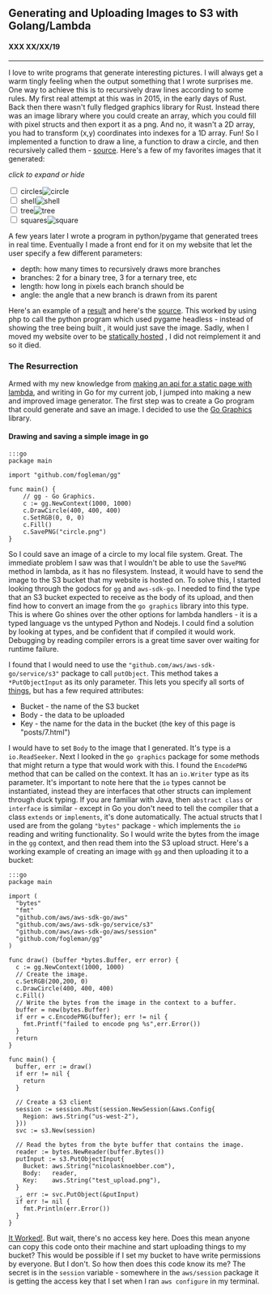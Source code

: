 ## Generating and Uploading Images to S3 with Golang/Lambda
#### XXX XX/XX/19

---

I love to write programs that generate interesting pictures. I will always get a warm
tingly feeling when the output something that I wrote surprises me.
One way to achieve this is to recursively draw lines according to some rules. My first real
attempt at this was in 2015, in the early days of Rust. Back then there wasn't fully fledged
graphics library for Rust. Instead there was an image library where you could create an array,
which you could fill with pixel structs and then export it as a png. And no, it wasn't
a 2D array, you had to transform (x,y) coordinates into indexes for a 1D array. Fun! So I
implemented a function to draw a line, a function to draw a circle, and then recursively
called them - [source](https://github.com/knoebber/Rustals/blob/master/src/main.rs).
Here's a few of my favorites images that it generated:

*click to expand or hide*
<div id="image-gallery">
  <div class="expandable-image">
    <input type="checkbox" id="circle-toggle" class="toggle" />
    <label for="circle-toggle">circles<img src="images/rustal_circle.png"  alt="circle"></label>
  </div>
  <div class="expandable-image">
    <input type="checkbox" id="shell-toggle" class="toggle" />
    <label for="shell-toggle">shell<img src="images/rustal_shell.png"  alt="shell"></label>
  </div>
  <div class="expandable-image">
    <input type="checkbox" id="tree-toggle" class="toggle" />
    <label for="tree-toggle">tree<img src="images/rustal_rand_tree.png"  alt="tree"></label>
  </div>
  <div class="expandable-image">
    <input type="checkbox" id="square-toggle" class="toggle" />
    <label for="square-toggle">squares<img src="images/rustal_square.png"  alt="square"></label>
  </div>
</div>

A few years later I wrote a program in python/pygame that generated trees in real time. Eventually I made a front
end for it on my website that let the user specify a few different parameters:

* depth: how many times to recursively draws more branches
* branches: 2 for a binary tree, 3 for a ternary tree, etc
* length: how long in pixels each branch should be
* angle: the angle that a new branch is drawn from its parent

Here's an example of a [result](../tree_d-4_b-5_l-200_a-25.png) and here's the
[source](https://github.com/knoebber/personal-website/tree/e78e112376580580bbf8d36bf02cd71ccdcc9feb/trees).
This worked by using php to call the python program which used pygame headless - instead of showing the tree
being built , it would just save the image. Sadly, when I moved my website over to be [statically hosted](5.html)
, I did not reimplement it and so it died.

### The Resurrection

Armed with my new knowledge from [making an api for a static page with lambda](6.html), and writing
in Go for my current job, I jumped into making a new and improved image generator. The first step was to create 
a Go program that could generate and save an image. I decided to use the 
[Go Graphics](https://github.com/fogleman/gg) library.

#### Drawing and saving a simple image in go

    :::go
    package main

    import "github.com/fogleman/gg"

    func main() {
        // gg - Go Graphics.
        c := gg.NewContext(1000, 1000)
        c.DrawCircle(400, 400, 400)
        c.SetRGB(0, 0, 0)
        c.Fill()
        c.SavePNG("circle.png")
    }

So I could save an image of a circle to my local file system. Great. The immediate problem I saw
was that I wouldn't be able to use the `SavePNG` method in lambda, as it has no filesystem. Instead,
it would have to send the image to the S3 bucket that my website is hosted on. To solve this, I
started looking through the godocs for `gg` and `aws-sdk-go`. I needed to find the type
that an S3 bucket expected to receive as the body of its upload, and then find how to convert an
image from the `go graphics` library into this type. This is where Go shines over the other options
for lambda handlers - it is a typed language vs the untyped Python and Nodejs. I could find a 
solution by looking at types, and be confident that if compiled it would work. Debugging by 
reading compiler errors is a great time saver over waiting for runtime failure.

I found that I would need to use the `"github.com/aws/aws-sdk-go/service/s3"` package to call
`putObject`. This method takes a `*PutObjectInput` as its only parameter. This lets you
specify all sorts of [things](https://docs.aws.amazon.com/sdk-for-go/api/service/s3/#PutObjectInput),
but has a few required attributes:

* Bucket - the name of the S3 bucket
* Body - the data to be uploaded
* Key - the name for the data in the bucket (the key of this page is "posts/7.html")

I would have to set `Body` to the image that I generated. It's type is a `io.ReadSeeker`. 
Next I looked in the `go graphics` package for some methods that might return a type that would work
with this. I found the `EncodePNG` method that can be called on the context. It has an `io.Writer` 
type as its parameter. It's important to note here that the `io` types cannot be instantiated, 
instead they are interfaces that other structs can implement through duck typing. If you are 
familiar with Java, then `abstract class` or `interface` is similar - except in Go you don't need 
to tell the compiler that a class `extends` or `implements`, it's done automatically. The actual 
structs that I used are from the golang `"bytes"` package - which implements the `io` reading and 
writing functionality. So I would write the bytes from the image in the `gg`  context, and then 
read them into the S3 upload struct. Here's a working example of creating an image with `gg` and then
uploading it to a bucket:

    :::go
    package main

    import (
      "bytes"
      "fmt"
      "github.com/aws/aws-sdk-go/aws"
      "github.com/aws/aws-sdk-go/service/s3"
      "github.com/aws/aws-sdk-go/aws/session"
      "github.com/fogleman/gg"
    )

    func draw() (buffer *bytes.Buffer, err error) {
      c := gg.NewContext(1000, 1000)
      // Create the image.
      c.SetRGB(200,200, 0)
      c.DrawCircle(400, 400, 400)
      c.Fill()
      // Write the bytes from the image in the context to a buffer.
      buffer = new(bytes.Buffer)
      if err = c.EncodePNG(buffer); err != nil {
        fmt.Printf("failed to encode png %s",err.Error())
      }
      return
    }

    func main() {
      buffer, err := draw()
      if err != nil {
        return
      }

      // Create a S3 client
      session := session.Must(session.NewSession(&aws.Config{
        Region: aws.String("us-west-2"),
      }))
      svc := s3.New(session)

      // Read the bytes from the byte buffer that contains the image.
      reader := bytes.NewReader(buffer.Bytes())
      putInput := s3.PutObjectInput{
        Bucket: aws.String("nicolasknoebber.com"),
        Body:   reader,
        Key:    aws.String("test_upload.png"),
      }
      _, err := svc.PutObject(&putInput)
      if err != nil {
        fmt.Println(err.Error())
      }
    }


[It Worked!](../test_upload.png). But wait, there's no access key here. Does this mean anyone can
copy this code onto their machine and start uploading things to my bucket? This would be possible 
if I set my bucket to have write permissions by everyone. But I don't. So how then does this code 
know its me? The secret is in the `session` variable - somewhere in the `aws/session` package it 
is getting the access key that I set when I ran `aws configure` in my terminal.
